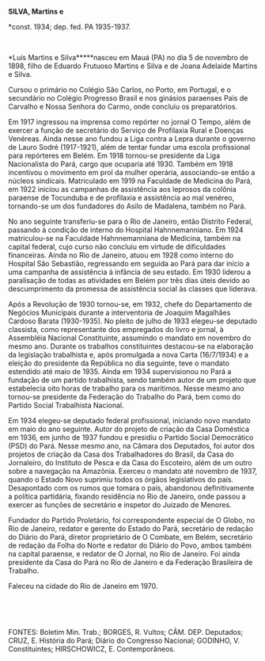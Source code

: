 **SILVA, Martins e**

\*const. 1934; dep. fed. PA 1935-1937.

 

*Luís Martins e Silva*****nasceu em Mauá (PA) no dia 5 de novembro de
1898, filho de Eduardo Frutuoso Martins e Silva e de Joana Adelaide
Martins e Silva.

Cursou o primário no Colégio São Carlos, no Porto, em Portugal, e o
secundário no Colégio Progresso Brasil e nos ginásios paraenses Pais de
Carvalho e Nossa Senhora do Carmo, onde concluiu os preparatórios.

Em 1917 ingressou na imprensa como repórter no jornal O Tempo, além de
exercer a função de secretário do Serviço de Profilaxia Rural e Doenças
Venéreas. Ainda nesse ano fundou a Liga contra a Lepra durante o governo
de Lauro Sodré (1917-1921), além de tentar fundar uma escola
profissional para repórteres em Belém. Em 1918 tornou-se presidente da
Liga Nacionalista do Pará, cargo que ocuparia até 1930. Também em 1918
incentivou o movimento em prol da mulher operária, associando-se então a
núcleos sindicais. Matriculado em 1919 na Faculdade de Medicina do Pará,
em 1922 iniciou as campanhas de assistência aos leprosos da colônia
paraense de Tocunduba e de profilaxia e assistência ao mal venéreo,
tornando-se um dos fundadores do Asilo de Madalena, também no Pará.

No ano seguinte transferiu-se para o Rio de Janeiro, então Distrito
Federal, passando à condição de interno do Hospital Hahnnemanniano. Em
1924 matriculou-se na Faculdade Hahnnemanniana de Medicina, também na
capital federal, cujo curso não concluiu em virtude de dificuldades
financeiras. Ainda no Rio de Janeiro, atuou em 1928 como interno do
Hospital São Sebastião, regressando em seguida ao Pará para dar início a
uma campanha de assistência à infância de seu estado. Em 1930 liderou a
paralisação de todas as atividades em Belém por três dias úteis devido
ao descumprimento da promessa de assistência social às classes que
liderava.

Após a Revolução de 1930 tornou-se, em 1932, chefe do Departamento de
Negócios Municipais durante a interventoria de Joaquim Magalhães Cardoso
Barata (1930-1935). No pleito de julho de 1933 elegeu-se deputado
classista, como representante dos empregados do livro e jornal, à
Assembléia Nacional Constituinte, assumindo o mandato em novembro do
mesmo ano. Durante os trabalhos constituintes destacou-se na elaboração
da legislação trabalhista e, após promulgada a nova Carta (16/7/1934) e
a eleição do presidente da República no dia seguinte, teve o mandato
estendido até maio de 1935. Ainda em 1934 supervisionou no Pará a
fundação de um partido trabalhista, sendo também autor de um projeto que
estabelecia oito horas de trabalho para os marítimos. Nesse mesmo ano
tornou-se presidente da Federação do Trabalho do Pará, bem como do
Partido Social Trabalhista Nacional.

Em 1934 elegeu-se deputado federal profissional, iniciando novo mandato
em maio do ano seguinte. Autor do projeto de criação da Casa Doméstica
em 1936, em junho de 1937 fundou e presidiu o Partido Social Democrático
(PSD) do Pará. Nesse mesmo ano, na Câmara dos Deputados, foi autor dos
projetos de criação da Casa dos Trabalhadores do Brasil, da Casa do
Jornaleiro, do Instituto de Pesca e da Casa do Escoteiro, além de um
outro sobre a navegação na Amazônia. Exerceu o mandato até novembro de
1937, quando o Estado Novo suprimiu todos os órgãos legislativos do
país. Desapontado com os rumos que tomara o país, abandonou
definitivamente a política partidária, fixando residência no Rio de
Janeiro, onde passou a exercer as funções de secretário e inspetor do
Juizado de Menores.

Fundador do Partido Proletário, foi correspondente especial de O Globo,
no Rio de Janeiro, redator e gerente do Estado do Pará, secretário de
redação do Diário do Pará, diretor proprietário de O Combate, em Belém,
secretário de redação da Folha do Norte e redator do Diário do Povo,
ambos também na capital paraense, e redator de O Jornal, no Rio de
Janeiro. Foi ainda presidente da Casa do Pará no Rio de Janeiro e da
Federação Brasileira de Trabalho.

Faleceu na cidade do Rio de Janeiro em 1970.

 

 

FONTES: Boletim Min. Trab.; BORGES, R. Vultos; CÂM. DEP. Deputados;
CRUZ, E. História do Pará; Diário do Congresso Nacional; GODINHO, V.
Constituintes; HIRSCHOWICZ, E. Contemporâneos.

 
